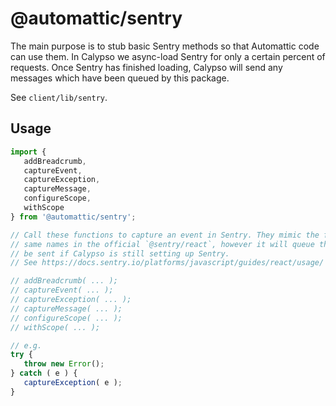 # @automattic/sentry

The main purpose is to stub basic Sentry methods so that Automattic code
can use them. In Calypso we async-load Sentry for only a certain percent of
requests. Once Sentry has finished loading, Calypso will send any messages
which have been queued by this package.

See `client/lib/sentry`.

## Usage

```typescript
import {
   addBreadcrumb,
   captureEvent,
   captureException,
   captureMessage,
   configureScope,
   withScope
} from '@automattic/sentry';

// Call these functions to capture an event in Sentry. They mimic the functions with the
// same names in the official `@sentry/react`, however it will queue the message up to
// be sent if Calypso is still setting up Sentry.
// See https://docs.sentry.io/platforms/javascript/guides/react/usage/

// addBreadcrumb( ... );
// captureEvent( ... );
// captureException( ... );
// captureMessage( ... );
// configureScope( ... );
// withScope( ... );

// e.g.
try {
   throw new Error();
} catch ( e ) {
   captureException( e );
}
```
